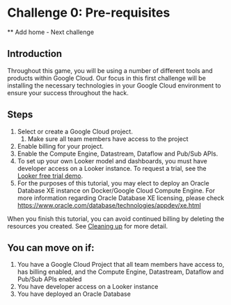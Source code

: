 


# Challenge 0: Pre-requisites

\*\* Add home - Next challenge 


## Introduction

Throughout this game, you will be using a number of different tools and products within Google Cloud. Our focus in this first challenge will be installing the necessary technologies in your Google Cloud environment to ensure your success throughout the hack.


## Steps 



1. Select or create a Google Cloud project.
    1. Make sure all team members have access to the project 
2. Enable billing for your project.
3. Enable the Compute Engine, Datastream, Dataflow and Pub/Sub APIs.
4. To set up your own Looker model and dashboards, you must have developer access on a Looker instance. To request a trial, see the [Looker free trial demo](https://looker.com/demo/free-trial).
5. For the purposes of this tutorial, you may elect to deploy an Oracle Database XE instance on Docker/Google Cloud Compute Engine. For more information regarding Oracle Database XE licensing, please check  https://www.oracle.com/database/technologies/appdev/xe.html

When you finish this tutorial, you can avoid continued billing by deleting the resources you created. See [Cleaning up](https://docs.google.com/document/d/1xxb7B7nZ7fQaHo8TdPDsxurZ7u1-wzAfgWwXQyt-r4k/edit#heading=h.mlrdlgcohh7k) for more detail.


## You can move on if: 



1. You have a Google Cloud Project that all team members have access to, has billing enabled, and the Compute Engine, Datastream, Dataflow and Pub/Sub APIs enabled
2. You have developer access on a Looker instance
3. You have deployed an Oracle Database 
